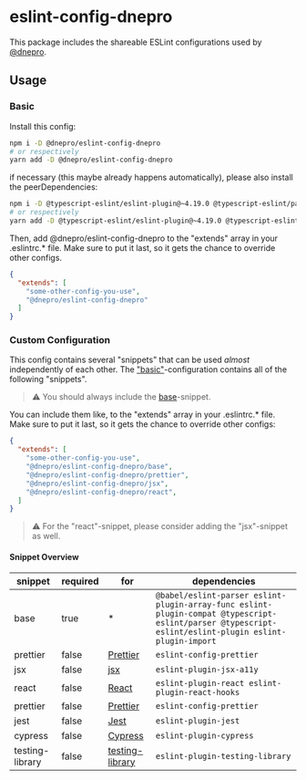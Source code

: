 # eslint-config-dnepro

This package includes the shareable ESLint configurations used by [@dnepro](https://github.com/dnepro).

## Usage

### Basic

Install this config:

```bash
npm i -D @dnepro/eslint-config-dnepro
# or respectively
yarn add -D @dnepro/eslint-config-dnepro
```

if necessary (this maybe already happens automatically), please also install the peerDependencies:

```bash
npm i -D @typescript-eslint/eslint-plugin@~4.19.0 @typescript-eslint/parser@~4.19.0 @babel/eslint-parser@~7.13.10 eslint@~7.23.0 eslint-config-prettier@~8.1.0 eslint-plugin-array-func@~3.1.7 eslint-plugin-compat@~3.9.0 eslint-plugin-cypress@~2.11.2 eslint-plugin-import@~2.22.1 eslint-plugin-jest@~24.3.2 eslint-plugin-jsdoc@~32.3.0 eslint-plugin-jsx-a11y@~6.4.1 eslint-plugin-react@~7.23.1 eslint-plugin-react-hooks@~4.2.0 eslint-plugin-testing-library@~3.10.2
# or respectively
yarn add -D @typescript-eslint/eslint-plugin@~4.19.0 @typescript-eslint/parser@~4.19.0 @babel/eslint-parser@~7.13.10 eslint@~7.23.0 eslint-config-prettier@~8.1.0 eslint-plugin-array-func@~3.1.7 eslint-plugin-compat@~3.9.0 eslint-plugin-cypress@~2.11.2 eslint-plugin-import@~2.22.1 eslint-plugin-jest@~24.3.2 eslint-plugin-jsdoc@~32.3.0 eslint-plugin-jsx-a11y@~6.4.1 eslint-plugin-react@~7.23.1 eslint-plugin-react-hooks@~4.2.0 eslint-plugin-testing-library@~3.10.2
```

Then, add @dnepro/eslint-config-dnepro to the "extends" array in your .eslintrc.* file. Make sure to put it last, so it gets the chance to override other configs.

```json
{
  "extends": [
    "some-other-config-you-use",
    "@dnepro/eslint-config-dnepro"
  ]
}
```

### Custom Configuration

This config contains several "snippets" that can be used *almost* independently of each other.
The ["basic"](#basic)-configuration contains all of the following "snippets".

> ⚠️ You should always include the [base](#base)-snippet.

You can include them like, to the "extends" array in your .eslintrc.* file. Make sure to put it last, so it gets the chance to override other configs:

```json
{
  "extends": [
    "some-other-config-you-use",
    "@dnepro/eslint-config-dnepro/base",
    "@dnepro/eslint-config-dnepro/prettier",
    "@dnepro/eslint-config-dnepro/jsx",
    "@dnepro/eslint-config-dnepro/react",
  ]
}
```

> ⚠️ For the "react"-snippet, please consider adding the "jsx"-snippet as well.

#### Snippet Overview

| snippet         | required | for                                                    | dependencies                                                                                                                                         |
| --------------- | -------- | ------------------------------------------------------ | ---------------------------------------------------------------------------------------------------------------------------------------------------- |
| base            | true     | *                                                      | `@babel/eslint-parser eslint-plugin-array-func eslint-plugin-compat @typescript-eslint/parser @typescript-eslint/eslint-plugin eslint-plugin-import` |
| prettier        | false    | [Prettier](https://prettier.io/)                       | `eslint-config-prettier`                                                                                                                             |
| jsx             | false    | [jsx](https://reactjs.org/docs/introducing-jsx.html)   | `eslint-plugin-jsx-a11y`                                                                                                                             |
| react           | false    | [React](https://reactjs.org/docs/introducing-jsx.html) | `eslint-plugin-react eslint-plugin-react-hooks`                                                                                                      |
| prettier        | false    | [Prettier](https://prettier.io/)                       | `eslint-config-prettier`                                                                                                                             |
| jest            | false    | [Jest](https://jestjs.io/)                             | `eslint-plugin-jest`                                                                                                                                 |
| cypress         | false    | [Cypress](https://www.cypress.io/)                     | `eslint-plugin-cypress`                                                                                                                              |
| testing-library | false    | [testing-library](https://testing-library.com/)        | `eslint-plugin-testing-library`                                                                                                                      |
